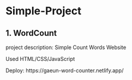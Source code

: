 # Simple-Project

## 1. WordCount
<p>project description: Simple Count Words Website </p>
<p> Used HTML/CSS/JavaScript</p>
<p>Deploy: https://gaeun-word-counter.netlify.app/</p>
